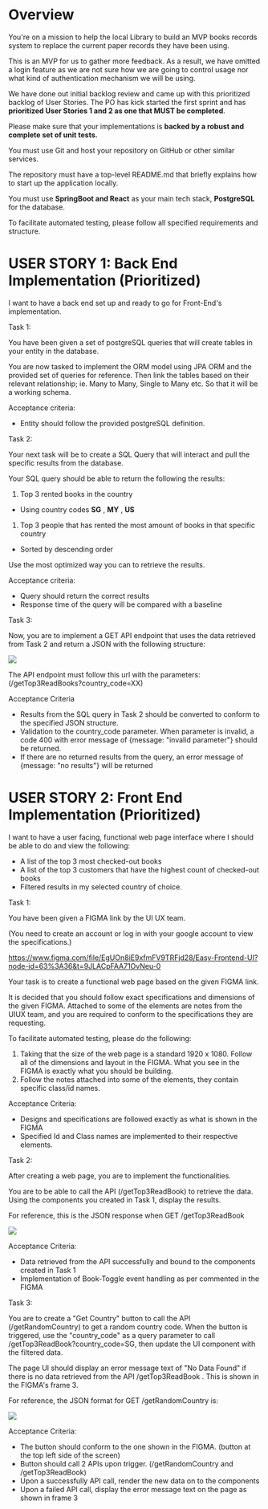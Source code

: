 # ​Overview

You're on a mission to help the local Library to build an MVP books records system to replace the current paper records they have been using.

This is an MVP for us to gather more feedback. As a result, we have omitted a login feature as we are not sure how we are going to control usage nor what kind of authentication mechanism we will be using.

We have done out initial backlog review and came up with this prioritized backlog of User Stories. The PO has kick started the first sprint and has **prioritized User Stories 1 and 2 as one that MUST be completed**.

Please make sure that your implementations is **backed by a robust and complete set of unit tests.**

You must use Git and host your repository on GitHub or other similar services.

The repository must have a top-level README.md that briefly explains how to start up the application locally.

You must use **SpringBoot and React** as your main tech stack, **PostgreSQL** for the database.

To facilitate automated testing, please follow all specified requirements and structure.

# ​USER STORY 1: Back End Implementation (Prioritized)

I want to have a back end set up and ready to go for Front-End's implementation.

Task 1:

You have been given a set of postgreSQL queries that will create tables in your entity in the database.

You are now tasked to implement the ORM model using JPA ORM and the provided set of queries for reference. Then link the tables based on their relevant relationship; ie. Many to Many, Single to Many etc. So that it will be a working schema.

Acceptance criteria:

- Entity should follow the provided postgreSQL definition.

Task 2:

Your next task will be to create a SQL Query that will interact and pull the specific results from the database.

Your SQL query should be able to return the following the results:

1. Top 3 rented books in the country

  - Using country codes **SG** , **MY** , **US**

1. Top 3 people that has rented the most amount of books in that specific country

  - Sorted by descending order

Use the most optimized way you can to retrieve the results.

Acceptance criteria:

- Query should return the correct results
- Response time of the query will be compared with a baseline

Task 3:

Now, you are to implement a GET API endpoint that uses the data retrieved from Task 2 and return a JSON with the following structure:

![](fig1.png)

The API endpoint must follow this url with the parameters: (/getTop3ReadBooks?country\_code=XX)

Acceptance Criteria

- Results from the SQL query in Task 2 should be converted to conform to the specified JSON structure.
- Validation to the country\_code parameter. When parameter is invalid, a code 400 with error message of {message: "invalid parameter"} should be returned.
- If there are no returned results from the query, an error message of {message: "no results"} will be returned

# ​USER STORY 2: Front End Implementation (Prioritized)

I want to have a user facing, functional web page interface where I should be able to do and view the following:

- A list of the top 3 most checked-out books
- A list of the top 3 customers that have the highest count of checked-out books
- Filtered results in my selected country of choice.

Task 1:

You have been given a FIGMA link by the UI UX team.

(You need to create an account or log in with your google account to view the specifications.)

https://www.figma.com/file/EgUOn8iE9xfmFV9TRFjd28/Easy-Frontend-UI?node-id=63%3A36&t=9JLACpFAA71OvNeu-0

Your task is to create a functional web page based on the given FIGMA link.

It is decided that you should follow exact specifications and dimensions of the given FIGMA. Attached to some of the elements are notes from the UIUX team, and you are required to conform to the specifications they are requesting.

To facilitate automated testing, please do the following:

1. Taking that the size of the web page is a standard 1920 x 1080. Follow all of the dimensions and layout in the FIGMA. What you see in the FIGMA is exactly what you should be building.
2. Follow the notes attached into some of the elements, they contain specific class/id names.

Acceptance Criteria:

- Designs and specifications are followed exactly as what is shown in the FIGMA
- Specified Id and Class names are implemented to their respective elements.

Task 2:

After creating a web page, you are to implement the functionalities.

You are to be able to call the API (/getTop3ReadBook) to retrieve the data. Using the components you created in Task 1, display the results.

For reference, this is the JSON response when GET /getTop3ReadBook

![](fig1.png)

Acceptance Criteria:

- Data retrieved from the API successfully and bound to the components created in Task 1
- Implementation of Book-Toggle event handling as per commented in the FIGMA

Task 3:

You are to create a "Get Country" button to call the API (/getRandomCountry) to get a random country code. When the button is triggered, use the "country\_code" as a query parameter to call /getTop3ReadBook?country\_code=SG, then update the UI component with the filtered data.

The page UI should display an error message text of "No Data Found" if there is no data retrieved from the API /getTop3ReadBook . This is shown in the FIGMA's frame 3.

For reference, the JSON format for GET /getRandomCountry is:

![](fig2.png)

Acceptance Criteria:

- The button should conform to the one shown in the FIGMA. (button at the top left side of the screen)
- Button should call 2 APIs upon trigger. (/getRandomCountry and /getTop3ReadBook)
- Upon a successfully API call, render the new data on to the components
- Upon a failed API call, display the error message text on the page as shown in frame 3
